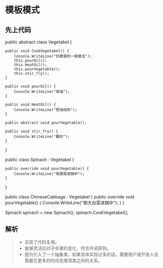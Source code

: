 # 模板模式 

## 先上代码 
public abstract class Vegetabel {

    public void CookVegetabel() {
        Console.WriteLine("抄蔬菜的一般做法");
        this.pourOil();
        this.HeatOil();
        this.pourVegetable();
        this.stir_fry();
    }

    public void pourOil() {
        Console.WriteLine("倒油");
    }

    public void HeatOil() {
        Console.WriteLine("把油烧热");
    }

    public abstract void pourVegetable();

    public void stir_fry() {
        Console.WriteLine("翻炒");
    }
}

public class Spinach : Vegetabel {

    public override void pourVegetable() {
        Console.WriteLine("倒菠菜进锅中");
    }
}

public class ChineseCabbage : Vegetabel {
    public override void pourVegetable() {
        Console.WriteLine("倒大白菜进锅中");
    }
}

Spinach spinach = new Spinach();
spinach.CookVegetabel();

## 解析
> * 实现了代码复用。
> * 能够灵活应对子步骤的变化，符合开闭原则。
> * 因为引入了一个抽象类，如果具体实现过多的话，需要用户或开发人员需要花更多的时间去理清类之间的关系。